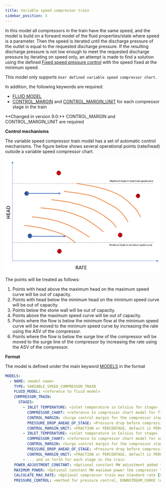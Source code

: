 ```yaml
---
title: Variable speed compressor train
sidebar_position: 3
---
```


In this model all compressors in the train have the same speed, and the model is build on a forward model of
the fluid properties/state where speed is a parameter. Then the speed is iterated until the discharge pressure of the
outlet is equal to the requested discharge pressure. If the resulting discharge pressure is not low enough to meet the 
requested discharge pressure by iterating on speed only, an attempt is made to find a solution using the defined
[Fixed speed pressure control](/about/modelling/setup/models/compressor_modelling/fixed_speed_pressure_control/index.md) with the speed fixed at the minimum speed.

This model only supports `User defined variable speed compressor chart`.

In addition, the following keywords are required:
- [FLUID MODEL](/about/modelling/setup/models/fluid_model.md)
- [CONTROL_MARGIN](/about/references/CONTROL_MARGIN.md) and [CONTROL_MARGIN_UNIT](/about/references/CONTROL_MARGIN_UNIT.md) for each compressor stage in the train

<span className="changed-from-version">
**Changed in version 9.0:** CONTROL_MARGIN and CONTROL_MARGIN_UNIT are required
</span>
<br/>

**Control mechanisms**

The variable speed compressor train model has a set of automatic control mechanisms. The figure below shows several operational points (rate/head) outside a variable speed compressor chart.

![](control_mechanisms_variable_speed_compressor_chart.png)

The points will be treated as follows:

1. Points with head above the maximum head on the maximum speed curve will be out of capacity.
1. Points with head below the minimum head on the minimum speed curve will be out of capacity.
1. Points below the stone wall will be out of capacity.
1. Points above the maximum speed curve will be out of capacity.
1. Points where the flow is below the minimum flow at the minimum speed curve will be moved to the minimum speed curve by increasing the rate using the ASV of the compressor.
1. Points where the flow is below the surge line of the compressor will be moved to the surge line of the compressor by increasing the rate using the ASV of the compressor.


**Format**

The model is defined under the main keyword [MODELS](/about/references/MODELS.md) in the format

~~~~~~~~yaml
MODELS:
  - NAME: <model name>
    TYPE: VARIABLE_SPEED_COMPRESSOR_TRAIN
    FLUID_MODEL: <reference to fluid model>
    COMPRESSOR_TRAIN:
      STAGES:
        - INLET_TEMPERATURE: <inlet temperature in Celsius for stage>
          COMPRESSOR_CHART: <reference to compressor chart model for first stage, must be defined in MODELS or FACILITY_INPUTS>
          CONTROL_MARGIN: <Surge control margin for the compressor stage. Set to 0.0 if no margin>
          PRESSURE_DROP_AHEAD_OF_STAGE: <Pressure drop before compression stage [in bar]>
          CONTROL_MARGIN_UNIT: <FRACTION or PERCENTAGE, default is PERCENTAGE>
        - INLET_TEMPERATURE: <inlet temperature in Celsius for stage>
          COMPRESSOR_CHART: <reference to compressor chart model for second stage, must be defined in MODELS or FACILITY_INPUTS>
          CONTROL_MARGIN: <Surge control margin for the compressor stage. Set to 0.0 if no margin>
          PRESSURE_DROP_AHEAD_OF_STAGE: <Pressure drop before compression stage [in bar]>
          CONTROL_MARGIN_UNIT: <FRACTION or PERCENTAGE, default is PERCENTAGE>
        - ... and so forth for each stage in the train
    POWER_ADJUSTMENT_CONSTANT: <Optional constant MW adjustment added to the model>
    MAXIMUM_POWER: <Optional constant MW maximum power the compressor train can require>
    CALCULATE_MAX_RATE: <Optional compressor train max standard rate [Sm3/day] in result if set to true. Default false. Use with caution. This will increase runtime significantly. >
    PRESSURE_CONTROL: <method for pressure control, DOWNSTREAM_CHOKE (default), UPSTREAM_CHOKE, , INDIVIDUAL_ASV_PRESSURE, INDIVIDUAL_ASV_RATE or COMMON_ASV>
~~~~~~~~


